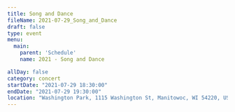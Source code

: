 ```yaml
---
title: Song and Dance
fileName: 2021-07-29_Song_and_Dance
draft: false
type: event
menu: 
  main:
    parent: 'Schedule'
    name: 2021 - Song and Dance

allDay: false
category: concert
startDate: "2021-07-29 18:30:00"
endDate: "2021-07-29 19:30:00"
location: "Washington Park, 1115 Washington St, Manitowoc, WI 54220, USA"
---
```


